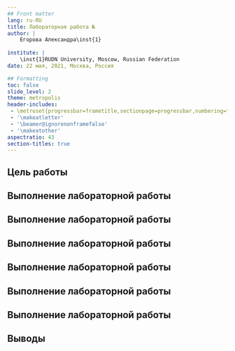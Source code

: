 ```yaml
---
## Front matter
lang: ru-RU
title: Лабораторная работа №
author: |
	Егорова Александра\inst{1}
	
institute: |
	\inst{1}RUDN University, Moscow, Russian Federation
date: 22 мая, 2021, Москва, Россия

## Formatting
toc: false
slide_level: 2
theme: metropolis
header-includes: 
 - \metroset{progressbar=frametitle,sectionpage=progressbar,numbering=fraction}
 - '\makeatletter'
 - '\beamer@ignorenonframefalse'
 - '\makeatother'
aspectratio: 43
section-titles: true
---
```


## Цель работы



## Выполнение лабораторной работы



## Выполнение лабораторной работы



## Выполнение лабораторной работы



## Выполнение лабораторной работы



## Выполнение лабораторной работы



## Выполнение лабораторной работы



## Выводы



